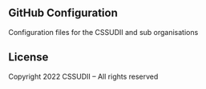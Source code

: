 ## GitHub Configuration

Configuration files for the CSSUDII and sub organisations

## License
Copyright 2022 CSSUDII
–
All rights reserved

